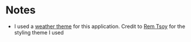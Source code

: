 

# Notes

- I used a [weather theme](https://dribbble.com/shots/1663525-Weather-Widget-freebie-HTML-CSS) for this application. 
   Credit to [Rem Tsoy](https://dribbble.com/remtsoy) for the styling theme I used